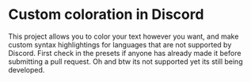 # Custom coloration in Discord
This project allows you to color your text however you want, and make custom syntax highlightings
for languages that are not supported by Discord. First check in the presets if anyone has already made
it before submitting a pull request. Oh and btw its not supported yet its still being developed.
